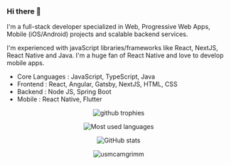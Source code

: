 

<!-- **sameeramadushan/sameeramadushan** is a ✨ _special_ ✨ repository because its `README.md` (this file) appears on your GitHub profile. -->

### Hi there 👋
I'm a full-stack developer specialized in Web, Progressive Web Apps, Mobile (iOS/Android) projects and scalable backend services.

I'm experienced with javaScript libraries/frameworks like React, NextJS, React Native and Java. I'm a huge fan of React Native and love to develop mobile apps.

* Core Languages : JavaScript, TypeScript, Java
* Frontend : React, Angular, Gatsby, NextJS, HTML, CSS
* Backend : Node JS, Spring Boot 
* Mobile : React Native, Flutter


<p align="center">
<img alig src="https://github-profile-trophy.vercel.app/?username=sameeramadushan&margin-w=8&column=4&theme=darkhub&no-frame=true" alt="github trophies" />
</p>

<p align="center"><img src="https://github-readme-stats.vercel.app/api/top-langs/?username=sameeramadushan&layout=compact&hide=makefile&theme=prussian" alt="Most used languages" /></p>

<p align="center"><img src="https://github-readme-stats.vercel.app/api?username=sameeramadushan&show_icons=true&count_private=true&hide=issues,contribs&theme=prussian" alt="GitHub stats" /></p>


<p align="center"><img src="https://github-readme-streak-stats.herokuapp.com/?user=sameeramadushan&theme=prussian" alt="usmcamgrimm" /></p>


